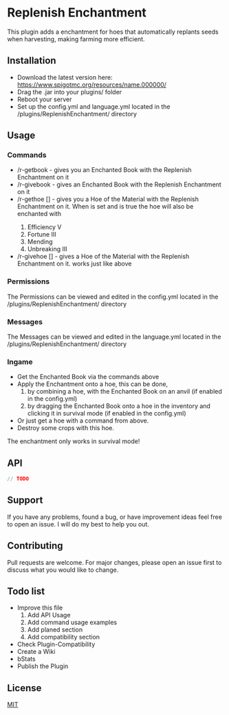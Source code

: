 # Replenish Enchantment

This plugin adds a enchantment for hoes that automatically replants seeds when harvesting, making farming more efficient.

## Installation

* Download the latest version here: https://www.spigotmc.org/resources/name.000000/
* Drag the .jar into your plugins/ folder
* Reboot your server
* Set up the config.yml and language.yml located in the /plugins/ReplenishEnchantment/ directory

## Usage

### Commands
* /r-getbook - gives you an Enchanted Book with the Replenish Enchantment on it
* /r-givebook <Player> - gives <Player> an Enchanted Book with the Replenish Enchantment on it
* /r-gethoe <Material> [<full-enchanted>] - gives you a Hoe of the Material <Material> with the Replenish Enchantment on it. When <full-enchanted> is set and is true the hoe will also be enchanted with
   1. Efficiency V
   2. Fortune III
   3. Mending
   4. Unbreaking III
* /r-givehoe <Player> <Material> [<full-enchanted>] - gives <Player> a Hoe of the Material <Material> with the Replenish Enchantment on it. <full-enchanted> works just like above

### Permissions
The Permissions can be viewed and edited in the config.yml located in the /plugins/ReplenishEnchantment/ directory

### Messages
The Messages can be viewed and edited in the language.yml located in the /plugins/ReplenishEnchantment/ directory

### Ingame
* Get the Enchanted Book via the commands above
* Apply the Enchantment onto a hoe, this can be done,
   1. by combining a hoe, with the Enchanted Book on an anvil (if enabled in the config.yml)
   2. by dragging the Enchanted Book onto a hoe in the inventory and clicking it in survival mode (if enabled in the config.yml)
* Or just get a hoe with a command from above.
* Destroy some crops with this hoe.

The enchantment only works in survival mode!

## API

```java
// TODO
```

## Support
If you have any problems, found a bug, or have improvement ideas feel free to open an issue.
I will do my best to help you out.

## Contributing

Pull requests are welcome. For major changes, please open an issue first
to discuss what you would like to change.

## Todo list

* Improve this file
   1. Add API Usage
   2. Add command usage examples
   3. Add planed section
   4. Add compatibility section
* Check Plugin-Compatibility
* Create a Wiki
* bStats
* Publish the Plugin

## License

[MIT](LICENSE)
